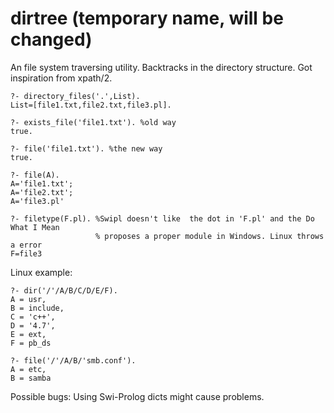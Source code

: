 # dirtree (temporary name, will be changed)
An file system traversing utility. Backtracks in the directory structure. Got inspiration from xpath/2.

```
?- directory_files('.',List).
List=[file1.txt,file2.txt,file3.pl].
```

```
?- exists_file('file1.txt'). %old way
true.
```

```
?- file('file1.txt'). %the new way
true.
```

```
?- file(A).
A='file1.txt';
A='file2.txt';
A='file3.pl'
```

```
?- filetype(F.pl). %Swipl doesn't like  the dot in 'F.pl' and the Do What I Mean 
                   % proposes a proper module in Windows. Linux throws a error
F=file3
```

Linux example:
```
?- dir('/'/A/B/C/D/E/F).
A = usr,
B = include,
C = 'c++',
D = '4.7',
E = ext,
F = pb_ds
```

```
?- file('/'/A/B/'smb.conf').
A = etc,
B = samba 
```
Possible bugs: Using Swi-Prolog dicts might cause problems.
